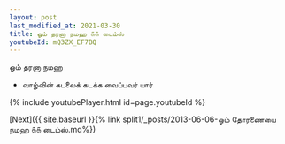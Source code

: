 ```yaml
---
layout: post
last_modified_at: 2021-03-30
title: ஓம் தரனா நமஹ ௧௧ டைம்ஸ்
youtubeId: mQ3ZX_EF7BQ
---
```

 
 
 ஓம் தரனா நமஹ  
 
 -  வாழ்வின் கடலைக் கடக்க வைப்பவர் யார் 
 
  
 
  
 
 
 
 
 
 


{% include youtubePlayer.html id=page.youtubeId %}
 
[Next]({{ site.baseurl }}{% link  split1/_posts/2013-06-06-ஓம் தோரணையை நமஹ ௧௧ டைம்ஸ்.md%})
 
